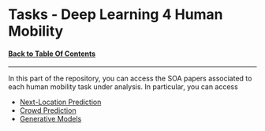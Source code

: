 # Tasks - Deep Learning 4 Human Mobility
#### [Back to Table Of Contents](https://github.com/scikit-mobility/DeepLearning4HumanMobility)
---

In this part of the repository, you can access the SOA papers associated to each human mobility task under analysis. 
In particular, you can access 

- [Next-Location Prediction](https://github.com/scikit-mobility/DeepLearning4HumanMobility/tree/master/Tasks/Next-Location)
- [Crowd Prediction](https://github.com/scikit-mobility/DeepLearning4HumanMobility/tree/master/Tasks/Crowd)
- [Generative Models](https://github.com/scikit-mobility/DeepLearning4HumanMobility/tree/master/Tasks/Generative%20Models)
